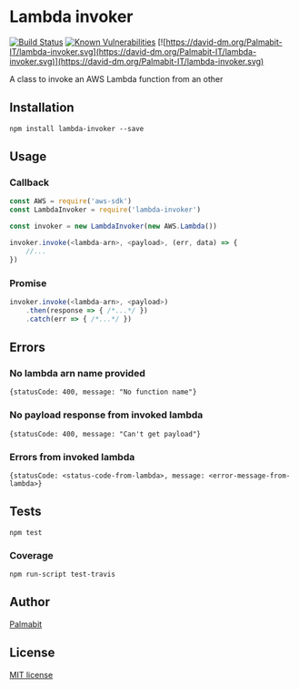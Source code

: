 # Lambda invoker

[![Build Status](https://travis-ci.org/Palmabit-IT/lambda-invoker.svg?branch=master)](https://travis-ci.org/Palmabit-IT/lambda-invoker)
[![Known Vulnerabilities](https://snyk.io/test/github/Palmabit-IT/lambda-invoker/badge.svg)](https://snyk.io/test/github/Palmabit-IT/lambda-invoker)
[![https://david-dm.org/Palmabit-IT/lambda-invoker.svg](https://david-dm.org/Palmabit-IT/lambda-invoker.svg)](https://david-dm.org/Palmabit-IT/lambda-invoker.svg)

A class to invoke an AWS Lambda function from an other

## Installation

```
npm install lambda-invoker --save
```

## Usage

### Callback

```js
const AWS = require('aws-sdk')
const LambdaInvoker = require('lambda-invoker')

const invoker = new LambdaInvoker(new AWS.Lambda())

invoker.invoke(<lambda-arn>, <payload>, (err, data) => {
    //...
})
```

### Promise

```js
invoker.invoke(<lambda-arn>, <payload>)
    .then(response => { /*...*/ })
    .catch(err => { /*...*/ })
```

## Errors

### No lambda arn name provided

```
{statusCode: 400, message: "No function name"}
```

### No payload response from invoked lambda

```
{statusCode: 400, message: "Can't get payload"}
```

### Errors from invoked lambda

```
{statusCode: <status-code-from-lambda>, message: <error-message-from-lambda>}
```


## Tests
```
npm test
```

### Coverage

```
npm run-script test-travis
```

## Author

[Palmabit](https://palmabit.com)

## License

[MIT license](LICENSE)
